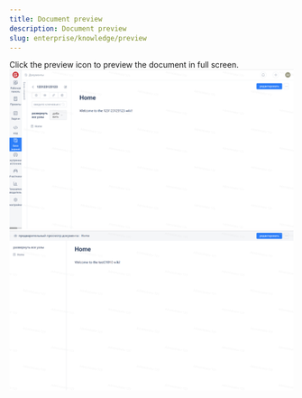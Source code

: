```yaml
---
title: Document preview
description: Document preview
slug: enterprise/knowledge/preview
---
```

Click the preview icon to preview the document in full screen.
![Image Description](assets/image324.png)
![Image Description](assets/image325.png)